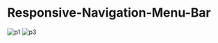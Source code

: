 # Responsive-Navigation-Menu-Bar
![p1](https://user-images.githubusercontent.com/105963703/184808752-5372e0c9-0bdf-4162-b6d7-9e1460704ee9.jpg)
![p3](https://user-images.githubusercontent.com/105963703/184809006-082a334d-d82b-4a6d-8801-12c687a9da26.jpg)
